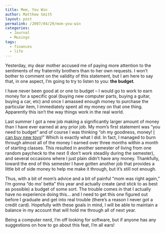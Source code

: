 ```yaml
---
title: Mom, You Win
author: Matthew Smith
layout: post
permalink: /2007/04/29/mom-you-win
categories:
  - Journal
  - Musings
tags:
  - finances
  - life
---
```

Yesterday, my dear mother accused me of paying more attention to the sentiments of my fraternity brothers than to her own requests. I won&#8217;t bother to comment on the validity of this statement, but I am here to say that, in one aspect, I&#8217;m going to try to listen to you: **the budget**.

I have never been good at or one to budget &#8211; I would go to work to earn money for a specific goal (buying new computer parts, buying a guitar, buying a car, etc) and once I amassed enough money to purchase the particular item, I immediately spent all my money on that one thing. Apparently this isn&#8217;t the way things work in the real world.

Last summer I got a new job making a significantly larger amount of money than I have ever earned at any prior job. My mom&#8217;s first statement was &#8220;you need to budget&#8221; and of course I was thinking &#8220;oh my goodness, money! [I can buy new toys][1]!&#8221; Which is exactly what I did. In fact, I managed to burn through almost all of the money I earned over three months within a month of starting classes. This resulted in another semester of living from one random paycheck to the next (I don&#8217;t work steadily during the semester), and several occasions where I just plain didn&#8217;t have any money. Thankfully, toward the end of this semester I have gotten another job that provides a little bit of side money to help me make it through, but it&#8217;s still not enough.

Thus, with a bit of mom&#8217;s advice and a bit of painful &#8220;mom was right again,&#8221; I&#8217;m gonna &#8220;do mo&#8217; betta&#8221; this year and actually create (and stick to as best as possible) a budget of some sort. The trouble comes in that I actually have no experience doing this&#8230; and I need to get this one figured out before I graduate and get into real trouble (there&#8217;s a reason I never got a credit card). Hopefully with these goals in mind, I will be able to maintain a balance in my account that will hold me through all of next year.

Being a computer nerd, I&#8217;m off looking for software, but if anyone has any suggestions on how to go about this feat, I&#8217;m all ears!

 [1]: http://digivation.net/2006/07/20/the-summer-of-i-want/